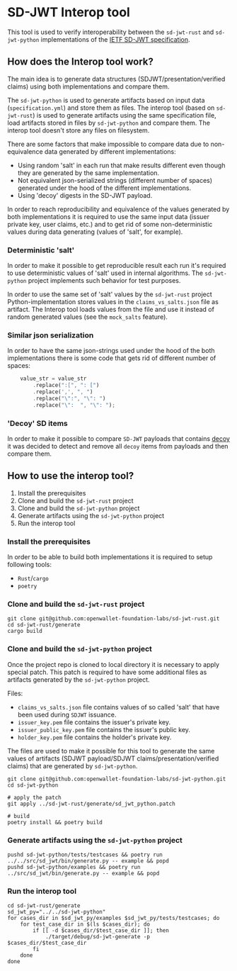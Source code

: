 # SD-JWT Interop tool

This tool is used to verify interoperability between the `sd-jwt-rust` and `sd-jwt-python` implementations of the [IETF SD-JWT specification](https://datatracker.ietf.org/doc/draft-ietf-oauth-selective-disclosure-jwt/).

## How does the Interop tool work?

The main idea is to generate data structures (SDJWT/presentation/verified claims) using both implementations and compare them.

The `sd-jwt-python` is used to generate artifacts based on input data (`specification.yml`) and store them as files.
The interop tool (based on `sd-jwt-rust`) is used to generate artifacts using the same specification file, load artifacts stored in files by `sd-jwt-python` and compare them. The interop tool doesn't store any files on filesystem.

There are some factors that make impossible to compare data due to non-equivalence data generated by different implementations:

- Using random 'salt' in each run that make results different even though they are generated by the same implementation.
- Not equivalent json-serialized strings (different number of spaces) generated under the hood of the different implementations.
- Using 'decoy' digests in the SD-JWT payload.

In order to reach reproducibility and equivalence of the values generated by both implementations it is required to use the same input data (issuer private key, user claims, etc.) and to get rid of some non-deterministic values during data generating (values of 'salt', for example).

### Deterministic 'salt'

In order to make it possible to get reproducible result each run it's required to use deterministic values of 'salt' used in internal algorithms. The `sd-jwt-python` project implements such behavior for test purposes.

In order to use the same set of 'salt' values by the `sd-jwt-rust` project Python-implementation stores values in the `claims_vs_salts.json` file as artifact. The Interop tool loads values from the file and use it instead of random generated values (see the `mock_salts` feature).


### Similar json serialization

In order to have the same json-strings used under the hood of the both implementations there is some code that gets rid of different number of spaces:

```rust
    value_str = value_str
        .replace(":[", ": [")
        .replace(',', ", ")
        .replace("\":", "\": ")
        .replace("\":  ", "\": ");
```

### 'Decoy' SD items

In order to make it possible to compare `SD-JWT` payloads that contains [decoy](https://www.ietf.org/archive/id/draft-ietf-oauth-selective-disclosure-jwt-07.html#name-decoy-digests) it was decided to detect and remove all `decoy` items from payloads and then compare them.


## How to use the interop tool?

1. Install the prerequisites
2. Clone and build the `sd-jwt-rust` project
3. Clone and build the `sd-jwt-python` project
4. Generate artifacts using the `sd-jwt-python` project
5. Run the interop tool

### Install the prerequisites

In order to be able to build both implementations it is required to setup following tools:

- `Rust`/`cargo`
- `poetry`


### Clone and build the `sd-jwt-rust` project

```shell
git clone git@github.com:openwallet-foundation-labs/sd-jwt-rust.git
cd sd-jwt-rust/generate
cargo build
```


### Clone and build the `sd-jwt-python` project

Once the project repo is cloned to local directory it is necessary to apply special patch.
This patch is required to have some additional files as artifacts generated by the `sd-jwt-python` project.

Files:

- `claims_vs_salts.json` file contains values of so called 'salt' that have been used during `SDJWT` issuance.
- `issuer_key.pem` file contains the issuer's private key.
- `issuer_public_key.pem` file contains the issuer's public key.
- `holder_key.pem` file contains the holder's private key.

The files are used to make it possible for this tool to generate the same values of artifacts (SDJWT payload/SDJWT claims/presentation/verified claims) that are generated by `sd-jwt-python`.


```shell
git clone git@github.com:openwallet-foundation-labs/sd-jwt-python.git
cd sd-jwt-python

# apply the patch
git apply ../sd-jwt-rust/generate/sd_jwt_python.patch

# build
poetry install && poetry build
```



### Generate artifacts using the `sd-jwt-python` project

```shell
pushd sd-jwt-python/tests/testcases && poetry run ../../src/sd_jwt/bin/generate.py -- example && popd
pushd sd-jwt-python/examples && poetry run ../src/sd_jwt/bin/generate.py -- example && popd
```


### Run the interop tool

```shell
cd sd-jwt-rust/generate
sd_jwt_py="../../sd-jwt-python"
for cases_dir in $sd_jwt_py/examples $sd_jwt_py/tests/testcases; do
    for test_case_dir in $(ls $cases_dir); do
        if [[ -d $cases_dir/$test_case_dir ]]; then
            ./target/debug/sd-jwt-generate -p $cases_dir/$test_case_dir
        fi
    done
done
```
